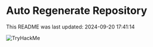 # Auto Regenerate Repository

This README was last updated: 2024-09-20 17:41:14

 ![TryHackMe](https://tryhackme.com/badge/533634)